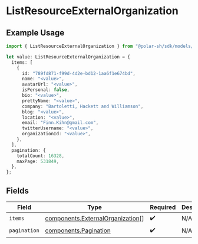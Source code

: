 # ListResourceExternalOrganization

## Example Usage

```typescript
import { ListResourceExternalOrganization } from "@polar-sh/sdk/models/components";

let value: ListResourceExternalOrganization = {
  items: [
    {
      id: "789fd871-f99d-4d2e-bd12-1aa6f1e674bd",
      name: "<value>",
      avatarUrl: "<value>",
      isPersonal: false,
      bio: "<value>",
      prettyName: "<value>",
      company: "Bartoletti, Hackett and Williamson",
      blog: "<value>",
      location: "<value>",
      email: "Finn.Kihn@gmail.com",
      twitterUsername: "<value>",
      organizationId: "<value>",
    },
  ],
  pagination: {
    totalCount: 16328,
    maxPage: 531849,
  },
};
```

## Fields

| Field                                                                                | Type                                                                                 | Required                                                                             | Description                                                                          |
| ------------------------------------------------------------------------------------ | ------------------------------------------------------------------------------------ | ------------------------------------------------------------------------------------ | ------------------------------------------------------------------------------------ |
| `items`                                                                              | [components.ExternalOrganization](../../models/components/externalorganization.md)[] | :heavy_check_mark:                                                                   | N/A                                                                                  |
| `pagination`                                                                         | [components.Pagination](../../models/components/pagination.md)                       | :heavy_check_mark:                                                                   | N/A                                                                                  |